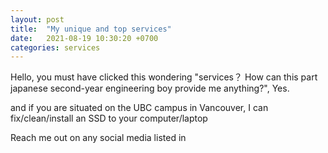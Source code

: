 ```yaml
---
layout: post
title:  "My unique and top services"
date:   2021-08-19 10:30:20 +0700
categories: services
---
```

Hello, you must have clicked this wondering "services？ How can this part japanese second-year engineering boy provide me anything?", Yes.


and if you are situated on the UBC campus in Vancouver, I can fix/clean/install an SSD to your computer/laptop

Reach me out on any social media listed in 